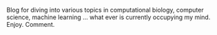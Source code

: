 Blog for diving into various topics in computational biology, computer science, machine learning ... what ever is currently occupying my mind. Enjoy. Comment. 

